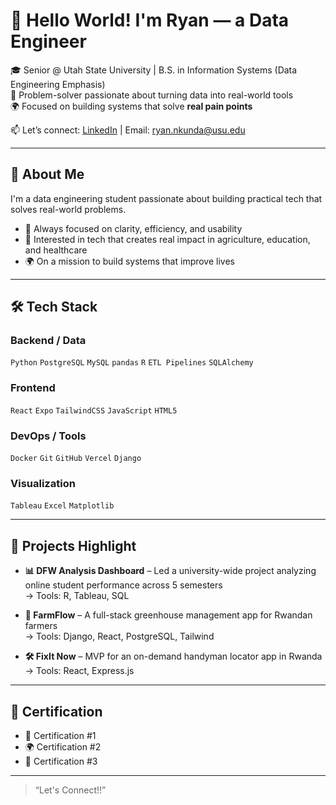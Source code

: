 # 👋 Hello World! I'm Ryan — a Data Engineer 

🎓 Senior @ Utah State University | B.S. in Information Systems (Data Engineering Emphasis)  
🧠 Problem-solver passionate about turning data into real-world tools  
🌍 Focused on building systems that solve **real pain points** 

📫 Let’s connect: [LinkedIn](https://www.linkedin.com/in/ryan-nkunda) | Email: ryan.nkunda@usu.edu

---

## 🧠 About Me

I'm a data engineering student passionate about building practical tech that solves real-world problems.

- 🧠 Always focused on clarity, efficiency, and usability  
- 🚀 Interested in tech that creates real impact in agriculture, education, and healthcare  
- 🌍 On a mission to build systems that improve lives

---

## 🛠️ Tech Stack

### Backend / Data  
`Python` `PostgreSQL` `MySQL` `pandas` `R` `ETL Pipelines` `SQLAlchemy`  
### Frontend  
`React` `Expo` `TailwindCSS` `JavaScript` `HTML5`  
### DevOps / Tools  
`Docker` `Git` `GitHub` `Vercel` `Django`  
### Visualization  
`Tableau` `Excel` `Matplotlib`  

---

## 🚀 Projects Highlight

- **📊 DFW Analysis Dashboard** – Led a university-wide project analyzing online student performance across 5 semesters  
  → Tools: R, Tableau, SQL  

- **🌱 FarmFlow** – A full-stack greenhouse management app for Rwandan farmers  
  → Tools: Django, React, PostgreSQL, Tailwind  

- **🛠️ FixIt Now** – MVP for an on-demand handyman locator app in Rwanda  
  → Tools: React, Express.js 

---

## 📌 Certification

- 💼 Certification #1
- 🌍 Certification #2
- 🧠 Certification #3

---

> “Let's Connect!!”

